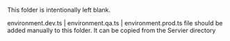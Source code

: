 This folder is intentionally left blank.

environment.dev.ts | environment.qa.ts | environment.prod.ts file should be added manually to this folder. It can be copied from the Servier directory

